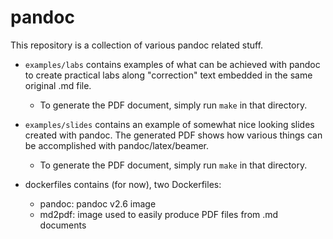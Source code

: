 # pandoc

This repository is a collection of various pandoc related stuff.

- `examples/labs` contains examples of what can be achieved with pandoc to create practical labs along "correction" text embedded in the same original .md file.
	- To generate the PDF document, simply run `make` in that directory.

- `examples/slides` contains an example of somewhat nice looking slides created with pandoc. The generated PDF shows how various things can be accomplished with pandoc/latex/beamer.
	- To generate the PDF document, simply run `make` in that directory.

- dockerfiles contains (for now), two Dockerfiles:
	- pandoc: pandoc v2.6 image
	- md2pdf: image used to easily produce PDF files from .md documents
